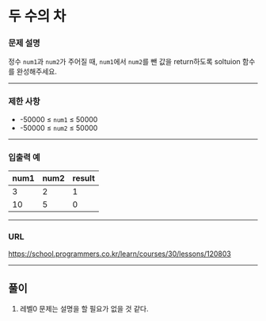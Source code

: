# 두 수의 차

### 문제 설명

정수 `num1`과 `num2`가 주어질 때, `num1`에서 `num2`를 뺀 값을 return하도록 soltuion 함수를 완성해주세요.

-----------
### 제한 사항

- -50000 ≤ `num1` ≤ 50000
- -50000 ≤ `num2` ≤ 50000

-----------
### 입출력 예

| num1 | num2 | result |
|------|------|--------|
| 3    | 2    | 1      |
| 10   | 5    | 0      |

-----------
### URL

https://school.programmers.co.kr/learn/courses/30/lessons/120803

-----------
## 풀이
1. 레벨0 문제는 설명을 할 필요가 없을 것 같다.